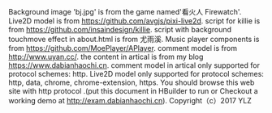Background image 'bj.jpg' is from the game named'看火人 Firewatch'.
Live2D model is from https://github.com/avgjs/pixi-live2d.
script for killie is from https://github.com/insaindesign/killie.
script with background touchmove effect in about.html is from  尤雨溪.
Music player components is from https://github.com/MoePlayer/APlayer.
comment model is from http://www.uyan.cc/.
the content in artical is from my blog https://www.dabianhaochi.cn.
comment model in artical only supported for protocol schemes: http.
Live2D model only supported for protocol schemes: http, data, chrome, chrome-extension, https.
You should browse this web site with http protocol .(put this document in HBuilder to run or Checkout a working demo at http://exam.dabianhaochi.cn).
Copyright（c）2017 YLZ 